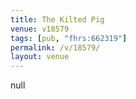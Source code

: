 ```yaml
---
title: The Kilted Pig
venue: v18579
tags: [pub, "fhrs:662319"]
permalink: /v/18579/
layout: venue
---
```

null